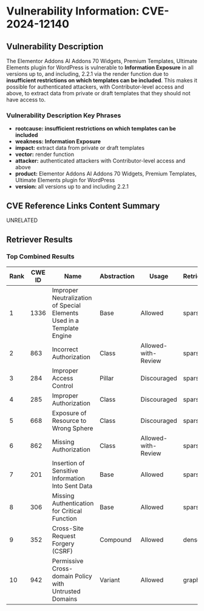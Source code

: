 # Vulnerability Information: CVE-2024-12140

## Vulnerability Description
The Elementor Addons AI Addons 70 Widgets, Premium Templates, Ultimate Elements plugin for WordPress is vulnerable to **Information Exposure** in all versions up to, and including, 2.2.1 via the render function due to **insufficient restrictions on which templates can be included**. This makes it possible for authenticated attackers, with Contributor-level access and above, to extract data from private or draft templates that they should not have access to.

### Vulnerability Description Key Phrases
- **rootcause:** **insufficient restrictions on which templates can be included**
- **weakness:** **Information Exposure**
- **impact:** extract data from private or draft templates
- **vector:** render function
- **attacker:** authenticated attackers with Contributor-level access and above
- **product:** Elementor Addons AI Addons 70 Widgets, Premium Templates, Ultimate Elements plugin for WordPress
- **version:** all versions up to and including 2.2.1

## CVE Reference Links Content Summary
UNRELATED

## Retriever Results

### Top Combined Results

| Rank | CWE ID | Name | Abstraction | Usage  | Retrievers | Individual Scores |
|------|--------|------|-------------|-------|------------|-------------------|
| 1 | 1336 | Improper Neutralization of Special Elements Used in a Template Engine | Base | Allowed | sparse | 0.495 |
| 2 | 863 | Incorrect Authorization | Class | Allowed-with-Review | sparse | 0.464 |
| 3 | 284 | Improper Access Control | Pillar | Discouraged | sparse | 0.460 |
| 4 | 285 | Improper Authorization | Class | Discouraged | sparse | 0.448 |
| 5 | 668 | Exposure of Resource to Wrong Sphere | Class | Discouraged | sparse | 0.439 |
| 6 | 862 | Missing Authorization | Class | Allowed-with-Review | sparse | 0.426 |
| 7 | 201 | Insertion of Sensitive Information Into Sent Data | Base | Allowed | sparse | 0.412 |
| 8 | 306 | Missing Authentication for Critical Function | Base | Allowed | sparse | 0.411 |
| 9 | 352 | Cross-Site Request Forgery (CSRF) | Compound | Allowed | dense | 0.554 |
| 10 | 942 | Permissive Cross-domain Policy with Untrusted Domains | Variant | Allowed | graph | 0.003 |

